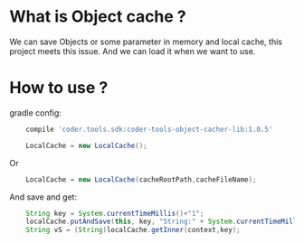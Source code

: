 # What is Object cache ?
We can save Objects or some parameter in memory and local cache, this project meets this issue. And
we can load it when we want to use. 
# How to use ?
gradle config:
```gradle
    compile 'coder.tools.sdk:coder-tools-object-cacher-lib:1.0.5'
```

```java
    LocalCache = new LocalCache();
```
Or

```java
    LocalCache = new LocalCache(cacheRootPath,cacheFileName);
```

And save and get:

```java
    String key = System.currentTimeMillis()+"1";
    localCache.putAndSave(this, key, "String:" + System.currentTimeMillis());
    String vS = (String)localCache.getInner(context,key);
```
